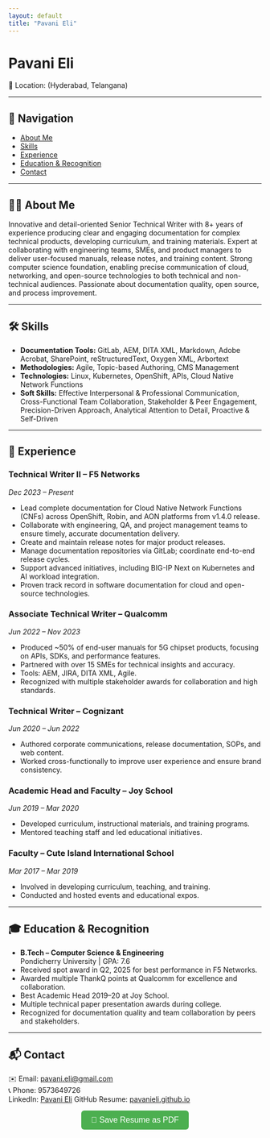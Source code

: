```yaml
---
layout: default
title: "Pavani Eli"
---
```


# Pavani Eli

📍 Location: (Hyderabad, Telangana)

---

## 📌 Navigation
- [About Me](#-about-me)  
- [Skills](#-skills)  
- [Experience](#-experience)  
- [Education & Recognition](#-education--recognition)  
- [Contact](#-contact)  

---

## 👩‍💻 About Me  
Innovative and detail-oriented Senior Technical Writer with 8+ years of experience producing clear and engaging documentation for complex technical products, developing curriculum, and training materials. Expert at collaborating with engineering teams, SMEs, and product managers to deliver user-focused manuals, release notes, and training content. Strong computer science foundation, enabling precise communication of cloud, networking, and open-source technologies to both technical and non-technical audiences. Passionate about documentation quality, open source, and process improvement.

---

## 🛠 Skills  
- **Documentation Tools:** GitLab, AEM, DITA XML, Markdown, Adobe Acrobat, SharePoint, reStructuredText, Oxygen XML, Arbortext  
- **Methodologies:** Agile, Topic-based Authoring, CMS Management  
- **Technologies:** Linux, Kubernetes, OpenShift, APIs, Cloud Native Network Functions  
- **Soft Skills:** Effective Interpersonal & Professional Communication, Cross-Functional Team Collaboration, Stakeholder & Peer Engagement, Precision-Driven Approach, Analytical Attention to Detail, Proactive & Self-Driven 
---

## 💼 Experience  

### **Technical Writer II – F5 Networks**  
*Dec 2023 – Present*  
- Lead complete documentation for Cloud Native Network Functions (CNFs) across OpenShift, Robin, and AON platforms from v1.4.0 release.  
- Collaborate with engineering, QA, and project management teams to ensure timely, accurate documentation delivery.  
- Create and maintain release notes for major product releases.  
- Manage documentation repositories via GitLab; coordinate end-to-end release cycles.  
- Support advanced initiatives, including BIG-IP Next on Kubernetes and AI workload integration.  
- Proven track record in software documentation for cloud and open-source technologies.

### **Associate Technical Writer – Qualcomm**  
*Jun 2022 – Nov 2023*  
- Produced ~50% of end-user manuals for 5G chipset products, focusing on APIs, SDKs, and performance features.  
- Partnered with over 15 SMEs for technical insights and accuracy.  
- Tools: AEM, JIRA, DITA XML, Agile.  
- Recognized with multiple stakeholder awards for collaboration and high standards.

### **Technical Writer – Cognizant**  
*Jun 2020 – Jun 2022*  
- Authored corporate communications, release documentation, SOPs, and web content.  
- Worked cross-functionally to improve user experience and ensure brand consistency.

### **Academic Head and Faculty – Joy School**  
*Jun 2019 – Mar 2020*  
- Developed curriculum, instructional materials, and training programs.  
- Mentored teaching staff and led educational initiatives.

### **Faculty – Cute Island International School**  
*Mar 2017 – Mar 2019*  
- Involved in developing curriculum, teaching, and training.  
- Conducted and hosted events and educational expos.

---

## 🎓 Education & Recognition  
- **B.Tech – Computer Science & Engineering**  
  Pondicherry University | GPA: 7.6  
- Received spot award in Q2, 2025 for best performance in F5 Networks.  
- Awarded multiple ThankQ points at Qualcomm for excellence and collaboration.  
- Best Academic Head 2019–20 at Joy School.  
- Multiple technical paper presentation awards during college.  
- Recognized for documentation quality and team collaboration by peers and stakeholders.

---

## 📬 Contact  
✉️ Email: pavani.eli@gmail.com  
📞 Phone: 9573649726  
LinkedIn: [Pavani Eli](https://www.linkedin.com/in/pavani-e-8365a012a/)
GitHub Resume: [pavanieli.github.io](pavanieli.github.io/pavani-resume/)  

<p align="center">
  <button onclick="window.print()" style="padding:10px 20px; font-size:16px; background:#4CAF50; color:white; border:none; border-radius:6px; cursor:pointer;">
    📄 Save Resume as PDF
  </button>
</p>
